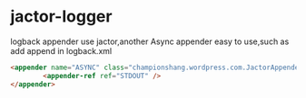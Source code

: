 jactor-logger
=============

logback appender use jactor,another Async appender
easy to use,such as add append in logback.xml

```html
<appender name="ASYNC" class="championshang.wordpress.com.JactorAppender">
		<appender-ref ref="STDOUT" />
</appender>
```